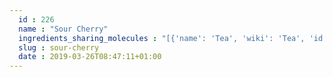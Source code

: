 ```yaml
---
  id : 226
  name : "Sour Cherry"
  ingredients_sharing_molecules : "[{'name': 'Tea', 'wiki': 'Tea', 'id': 310, 'category': 'Plant', 'common_molecules': [89594, 6549, 5280443, 5280598, 5367719, 6054, 17100, 7284, 527, 3893, 638278, 6072, 637775, 5363388, 644104, 612, 5280511, 650, 8103, 13144, 4788, 335, 61020, 247, 8452, 643731, 853433, 72276, 638011, 1889, 15394, 5280445, 637566, 2879, 240, 33931, 5365811, 8180, 8130, 798, 6569, 441005, 6561, 7165, 10430, 996, 637542, 441484, 8051, 12097, 31260, 107971, 5284639, 10448, 338, 7288, 8723, 11552, 79803, 1110, 6050, 5280804, 6986, 5318042, 7708, 2345, 5280863, 784, 10393, 11527, 439341, 8500, 7150, 5366074, 5280343, 1549026, 638014, 126, 4133, 998, 5281804, 7847, 445070, 768, 323, 1183, 9862, 5281708, 637511, 31253, 5284503, 802, 180, 72, 61503, 643941, 999, 439246, 244, 8768, 26447, 439263, 1130, 454, 107, 878, 444539, 18635, 7858, 8857, 5315892, 11509, 6184, 643779, 7711, 6251, 439533, 11128, 7654]}, {'name': 'Apple', 'wiki': 'Apple', 'id': 162, 'category': 'Fruit', 'common_molecules': [89594, 6549, 5280443, 5280598, 5367719, 6054, 17100, 7284, 527, 3893, 638278, 6072, 8468, 26447, 5363388, 644104, 612, 5280511, 650, 768, 8103, 13144, 4788, 637775, 61020, 247, 8452, 853433, 72276, 638011, 1889, 15394, 5280445, 637566, 240, 33931, 5365811, 8180, 13357, 8193, 8130, 798, 6569, 441005, 6561, 7165, 10430, 637542, 753, 441484, 12097, 107971, 5284639, 10448, 338, 7288, 8723, 11552, 79803, 1110, 6050, 5280804, 6986, 5318042, 31260, 2345, 5280863, 784, 10393, 11527, 439341, 7150, 5366074, 5280343, 1549026, 5324489, 126, 998, 7847, 445070, 6584, 323, 1183, 9862, 5281708, 637511, 8184, 5284503, 802, 180, 72, 61503, 643941, 999, 439246, 244, 8768, 439263, 1130, 454, 107, 878, 444539, 18635, 7858, 8857, 5315892, 11509, 6184, 643779, 6251, 439533, 11128, 7654]}, {'name': 'Grape', 'wiki': 'Grape', 'id': 182, 'category': 'Fruit', 'common_molecules': [89594, 6549, 5280443, 5280598, 5367719, 6054, 17100, 7284, 527, 3893, 638278, 6072, 8468, 26447, 5363388, 644104, 612, 5280511, 650, 768, 8103, 13144, 4788, 637775, 61020, 247, 8452, 853433, 72276, 638011, 1889, 15394, 5280445, 637566, 240, 33931, 5365811, 8180, 8130, 798, 6569, 441005, 6561, 10430, 996, 637542, 441484, 8051, 12097, 107971, 5284639, 10448, 875, 338, 7288, 8723, 11552, 79803, 1110, 6050, 5280804, 6986, 5318042, 31260, 2345, 5280863, 784, 10393, 11527, 439341, 7150, 5366074, 5280343, 1549026, 638014, 126, 4133, 998, 7847, 445070, 6584, 323, 1183, 9862, 5281708, 637511, 5284503, 802, 180, 72, 61503, 643941, 999, 439246, 244, 8768, 439263, 1130, 454, 107, 878, 444539, 18635, 7858, 8857, 5315892, 11509, 6184, 643779, 7711, 6251, 439533, 11128, 7654]}, {'name': 'Guava', 'wiki': 'Guava', 'id': 183, 'category': 'Fruit', 'common_molecules': [89594, 6549, 5280443, 5280598, 12232, 5367719, 6054, 17100, 7284, 527, 3893, 638278, 6072, 8468, 26447, 5363388, 644104, 612, 5280511, 650, 768, 8103, 13144, 4788, 637775, 61020, 247, 8452, 643731, 853433, 638011, 1889, 15394, 5280445, 637566, 240, 33931, 5365811, 8180, 8130, 798, 6569, 441005, 6561, 7165, 10430, 996, 637542, 441484, 8051, 12097, 107971, 5284639, 10448, 338, 7288, 8723, 11552, 79803, 1110, 6050, 5280804, 6986, 5318042, 31260, 2345, 5280863, 784, 10393, 439341, 8500, 7150, 5280343, 1549026, 638014, 126, 998, 7847, 445070, 6584, 323, 1183, 9862, 5281708, 637511, 31253, 5284503, 802, 180, 72, 61503, 643941, 999, 439246, 244, 8768, 439263, 1130, 454, 107, 878, 444539, 18635, 7858, 8857, 5315892, 11509, 6184, 643779, 6251, 439533, 11128, 7654]}, {'name': 'Mango', 'wiki': 'Mango', 'id': 190, 'category': 'Fruit', 'common_molecules': [89594, 6549, 5280443, 5280598, 12232, 5367719, 6054, 17100, 7284, 527, 3893, 638278, 6072, 8468, 26447, 5363388, 644104, 612, 5280511, 650, 8103, 13144, 4788, 637775, 61020, 247, 8452, 643731, 853433, 72276, 638011, 1889, 15394, 5280445, 637566, 2879, 240, 33931, 5365811, 8180, 8193, 8130, 798, 6569, 441005, 6561, 996, 637542, 441484, 8051, 12097, 107971, 5284639, 10448, 338, 7288, 8723, 11552, 79803, 1110, 6050, 6986, 5318042, 31260, 2345, 5280863, 784, 10393, 439341, 8500, 7150, 5366074, 5280343, 1549026, 638014, 126, 998, 7847, 445070, 768, 323, 1183, 9862, 5281708, 637511, 31253, 5284503, 802, 180, 72, 61503, 643941, 999, 439246, 244, 8768, 439263, 1130, 454, 107, 878, 444539, 18635, 7858, 8857, 5315892, 11509, 6184, 643779, 6251, 439533, 11128, 7654]}]"
  slug : sour-cherry
  date : 2019-03-26T08:47:11+01:00
---
```



